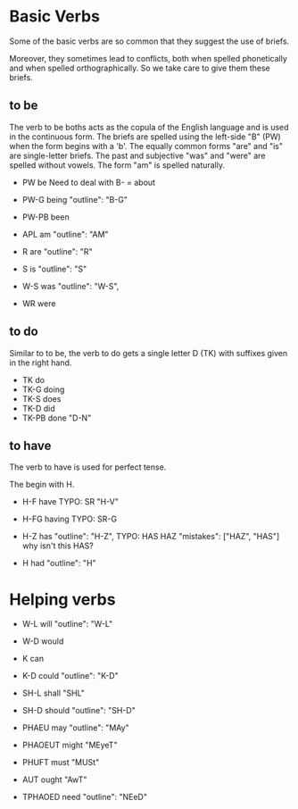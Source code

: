 # Basic Verbs

Some of the basic verbs are so common that they suggest the use of briefs.

Moreover, they sometimes lead to conflicts, both when spelled phonetically and when spelled orthographically. So we take care to give them these briefs.


## to be

The verb to be boths acts as the copula of the English language and is used in the continuous form. The briefs are spelled using the left-side "B" (PW) when the form begins with a 'b'. The equally common forms "are" and "is" are single-letter briefs. The past and subjective "was" and "were" are spelled without vowels. The form "am" is spelled naturally.

- PW be
Need to deal with B- = about
- PW-G being
"outline": "B-G"
- PW-PB been

- APL am
"outline": "AM"
- R are
"outline": "R"
- S is
"outline": "S"
- W-S was
"outline": "W-S",
- WR were


## to do

Similar to to be, the verb to do gets a single letter D (TK) with suffixes given in the right hand.
- TK do
- TK-G doing
- TK-S does
- TK-D did
- TK-PB done
"D-N"

## to have

The verb to have is used for perfect tense.

The begin with H.

- H-F have
TYPO: SR
"H-V"

- H-FG having
TYPO: SR-G
- H-Z has
"outline": "H-Z",
TYPO: HAS HAZ
"mistakes": ["HAZ", "HAS"]
why isn't this HAS?
- H had
"outline": "H"

# Helping verbs

- W-L will
"outline": "W-L"
- W-D would

- K can
- K-D could
"outline": "K-D"

- SH-L shall
"SHL"
- SH-D should
"outline": "SH-D"

- PHAEU may
"outline": "MAy"
- PHAOEUT might
"MEyeT"
- PHUFT must
"MUSt"

- AUT ought
"AwT"
- TPHAOED need
"outline": "NEeD"
